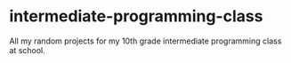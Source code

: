 # intermediate-programming-class
All my random projects for my 10th grade intermediate programming class at school.
